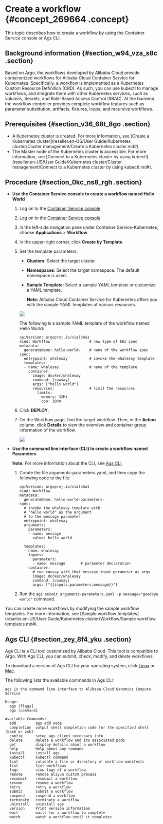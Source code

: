 # Create a workflow {#concept_269664 .concept}

This topic describes how to create a workflow by using the Container Service console or Ags CLI.

## Background information {#section_w94_vza_s8c .section}

Based on Argo, the workflows developed by Alibaba Cloud provide containerized workflows for Alibaba Cloud Container Service for Kubernetes. Specifically, a workflow is implemented as a Kubernetes Custom Resource Definition \(CRD\). As such, you can use kubectl to manage workflows, and integrate them with other Kubernetes services, such as volumes, Secrets, and Role-Based Access Control \(RBAC\). At the backend, the workflow controller provides complete workflow features such as parameter substitution, artifacts, fixtures, loops, and recursive workflows.

## Prerequisites {#section_v36_68t_8go .section}

-   A Kubernetes cluster is created. For more information, see [Create a Kubernetes cluster](reseller.en-US/User Guide/Kubernetes cluster/Cluster management/Create a Kubernetes cluster.md#).
-   The Master node of the Kubernetes cluster is accessible. For more information, see [Connect to a Kubernetes cluster by using kubectl](reseller.en-US/User Guide/Kubernetes cluster/Cluster management/Connect to a Kubernetes cluster by using kubectl.md#).

## Procedure {#section_0kc_ns8_rgh .section}

-   **Use the Container Service console to create a workflow named Hello World** 
    1.  Log on to the [Container Service console](https://cs.console.aliyun.com/).
    2.  Log on to the [Container Service console](https://partners-intl.console.aliyun.com/#/cs).
    3.  In the left-side navigation pane under Container Service-Kubernetes, choose **Applications** \> **Workflow**.
    4.  In the upper-right corner, click **Create by Template**.
    5.  Set the template parameters.

        -   **Clusters**: Select the target cluster.
        -   **Namespaces**: Select the target namespace. The default namespace is used.
        -   **Sample Template**: Select a sample YAML template or customize a YAML template.

            **Note:** Alibaba Cloud Container Service for Kubernetes offers you with the sample YAML templates of various resources.

        ![](http://static-aliyun-doc.oss-cn-hangzhou.aliyuncs.com/assets/img/222571/156143255247707_en-US.png)

        The following is a sample YAML template of the workflow named Hello World:

        ``` {#codeblock_y3z_n8o_uet}
        apiVersion: argoproj.io/v1alpha1
        kind: Workflow                  # new type of k8s spec
        metadata:
          generateName: hello-world-    # name of the workflow spec
        spec:
          entrypoint: whalesay          # invoke the whalesay template
          templates:
          - name: whalesay              # name of the template
            container:
              image: docker/whalesay
              command: [cowsay]
              args: ["hello world"]
              resources:                # limit the resources
                limits:
                  memory: 32Mi
                  cpu: 100m
        ```

    6.  Click **DEPLOY**.
    7.  On the Workflow page, find the target workflow. Then, in the **Action** column, click **Details** to view the overview and container group information of the workflow.

        ![](http://static-aliyun-doc.oss-cn-hangzhou.aliyuncs.com/assets/img/222571/156143255347713_en-US.png)

-   **Use the command line interface \(CLI\) to create a workflow named Parameters** 

    **Note:** For more information about the CLI, see [Ags CLI](#title_yax_jf8_2ti).

    1.  Create the file arguments-parameters.yaml, and then copy the following code to the file:

        ``` {#codeblock_cay_tin_qra}
        apiVersion: argoproj.io/v1alpha1
        kind: Workflow
        metadata:
          generateName: hello-world-parameters-
        spec:
          # invoke the whalesay template with
          # "hello world" as the argument
          # to the message parameter
          entrypoint: whalesay
          arguments:
            parameters:
            - name: message
              value: hello world
        
          templates:
          - name: whalesay
            inputs:
              parameters:
              - name: message       # parameter declaration
            container:
              # run cowsay with that message input parameter as args
              image: docker/whalesay
              command: [cowsay]
              args: ["{{inputs.parameters.message}}"]
        ```

    2.  Run the `ags submit arguments-parameters.yaml -p message="goodbye world"` command.

You can create more workflows by modifying the sample workflow templates. For more information, see [Sample workflow templates](reseller.en-US/User Guide/Kubernetes cluster/Workflow/Sample workflow templates.md#).

## Ags CLI {#section_zey_8f4_yku .section}

Ags CLI is a CLI tool customized by Alibaba Cloud. This tool is compatible to Argo. With Ags CLI, you can submit, check, modify, and delete workflows.

To download a version of Ags CLI for your operating system, click [Linux](http://ags-hub.oss-cn-hangzhou.aliyuncs.com/ags-linux) or [Mac](http://ags-hub.oss-cn-hangzhou.aliyuncs.com/ags).

The following lists the available commands in Ags CLI:

``` {#codeblock_ybv_rsy_ss2}
ags is the command line interface to Alibaba Cloud Genomics Compute Service

Usage:
  ags [flags]
  ags [command]

Available Commands:
  add         ags add node
  completion  output shell completion code for the specified shell (bash or zsh)
  config      setup ags client necessary info
  delete      delete a workflow and its associated pods
  get         display details about a workflow
  help        Help about any command
  install     install ags
  kubectl     kubectl command
  lint        validate a file or directory of workflow manifests
  list        list workflows
  logs        view logs of a workflow
  remote      remote aliyun custom process
  resubmit    resubmit a workflow
  resume      resume a workflow
  retry       retry a workflow
  submit      submit a workflow
  suspend     suspend a workflow
  terminate   terminate a workflow
  uninstall   uninstall ags
  version     Print version information
  wait        waits for a workflow to complete
  watch       watch a workflow until it completes
```

